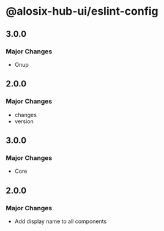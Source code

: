 # @alosix-hub-ui/eslint-config

## 3.0.0

### Major Changes

- Onup

## 2.0.0

### Major Changes

- changes
- version

## 3.0.0

### Major Changes

- Core

## 2.0.0

### Major Changes

- Add display name to all components
